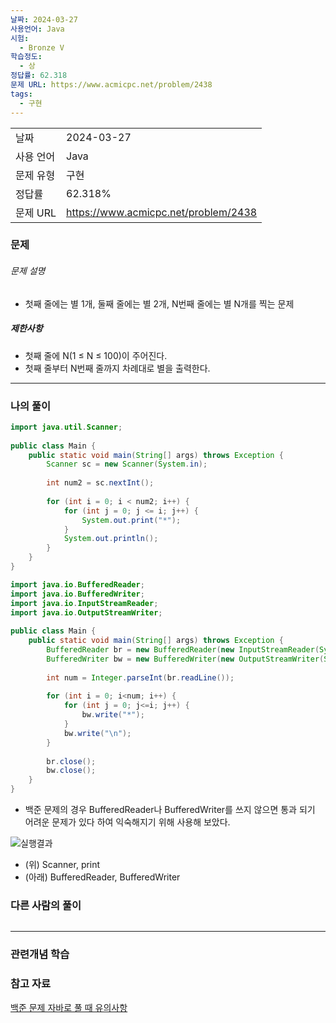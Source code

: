 ```yaml
---
날짜: 2024-03-27
사용언어: Java
시험:
  - Bronze V
학습정도:
  - 상
정답률: 62.318
문제 URL: https://www.acmicpc.net/problem/2438
tags:
  - 구현
---
```


|        |                                      |
| ------ | ------------------------------------ |
| 날짜     | 2024-03-27                           |
| 사용 언어  | Java                                 |
| 문제 유형  | 구현                                   |
| 정답률    | 62.318%                              |
| 문제 URL | https://www.acmicpc.net/problem/2438 |

### 문제

###### 문제 설명
- 첫째 줄에는 별 1개, 둘째 줄에는 별 2개, N번째 줄에는 별 N개를 찍는 문제

##### 제한사항
- 첫째 줄에 N(1 ≤ N ≤ 100)이 주어진다.
- 첫째 줄부터 N번째 줄까지 차례대로 별을 출력한다.

---

### 나의 풀이
```java
import java.util.Scanner;  
  
public class Main {  
    public static void main(String[] args) throws Exception {  
        Scanner sc = new Scanner(System.in);  
  
        int num2 = sc.nextInt();  
  
        for (int i = 0; i < num2; i++) {  
            for (int j = 0; j <= i; j++) {  
                System.out.print("*");  
            }  
            System.out.println();  
        }  
    }  
}
```

```Java
import java.io.BufferedReader;  
import java.io.BufferedWriter;  
import java.io.InputStreamReader;  
import java.io.OutputStreamWriter;  
  
public class Main {  
    public static void main(String[] args) throws Exception {  
        BufferedReader br = new BufferedReader(new InputStreamReader(System.in));  
        BufferedWriter bw = new BufferedWriter(new OutputStreamWriter(System.out));  
  
        int num = Integer.parseInt(br.readLine());  
  
        for (int i = 0; i<num; i++) {  
            for (int j = 0; j<=i; j++) {  
                bw.write("*");  
            }  
            bw.write("\n");  
        }  
  
        br.close();  
        bw.close();  
    }  
}
```
- 백준 문제의 경우 BufferedReader나 BufferedWriter를 쓰지 않으면 통과 되기 어려운 문제가 있다 하여 익숙해지기 위해 사용해 보았다.

![실행결과](/assets/CodingTest/B2438.png)
- (위) Scanner, print
- (아래) BufferedReader, BufferedWriter
### 다른 사람의 풀이

```java

```

---
### 관련개념 학습

### 참고 자료
[백준 문제 자바로 풀 때 유의사항](https://m.blog.naver.com/chltmddus23/221696297647)
